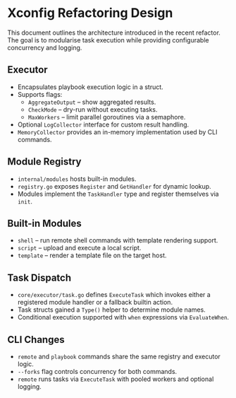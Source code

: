 # Xconfig Refactoring Design

This document outlines the architecture introduced in the recent refactor. The goal is to modularise task execution while providing configurable concurrency and logging.

## Executor
- Encapsulates playbook execution logic in a struct.
- Supports flags:
  - `AggregateOutput` – show aggregated results.
  - `CheckMode` – dry-run without executing tasks.
  - `MaxWorkers` – limit parallel goroutines via a semaphore.
- Optional `LogCollector` interface for custom result handling.
- `MemoryCollector` provides an in-memory implementation used by CLI commands.

## Module Registry
- `internal/modules` hosts built-in modules.
- `registry.go` exposes `Register` and `GetHandler` for dynamic lookup.
- Modules implement the `TaskHandler` type and register themselves via `init`.

## Built-in Modules
- `shell` – run remote shell commands with template rendering support.
- `script` – upload and execute a local script.
- `template` – render a template file on the target host.

## Task Dispatch
- `core/executor/task.go` defines `ExecuteTask` which invokes either a registered module handler or a fallback builtin action.
- Task structs gained a `Type()` helper to determine module names.
- Conditional execution supported with `when` expressions via `EvaluateWhen`.

## CLI Changes
- `remote` and `playbook` commands share the same registry and executor logic.
- `--forks` flag controls concurrency for both commands.
- `remote` runs tasks via `ExecuteTask` with pooled workers and optional logging.

